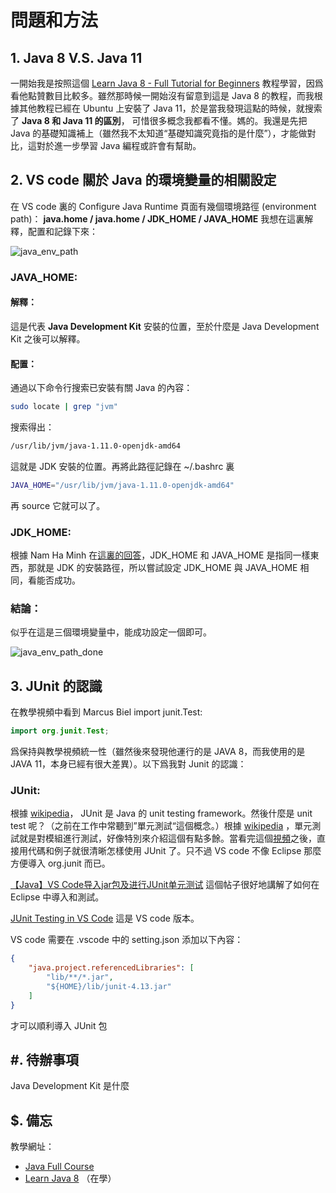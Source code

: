 # 問題和方法

## 1. Java 8 V.S. Java 11

一開始我是按照這個 [Learn Java 8 - Full Tutorial for Beginners](https://www.youtube.com/watch?v=grEKMHGYyns&t=1808s) 教程學習，因爲看他點贊數目比較多。雖然那時候一開始沒有留意到這是 Java 8 的教程，而我根據其他教程已經在 Ubuntu 上安裝了 Java 11，於是當我發現這點的時候，就搜索了 **Java 8 和 Java 11 的區別**， 可惜很多概念我都看不懂。媽的。我還是先把 Java 的基礎知識補上（雖然我不太知道“基礎知識究竟指的是什麼”），才能做對比，這對於進一步學習 Java 編程或許會有幫助。

## 2. VS code 關於 Java 的環境變量的相關設定

在 VS code 裏的 Configure Java Runtime 頁面有幾個環境路徑 (environment path)： **java.home / java.home / JDK_HOME / JAVA_HOME** 我想在這裏解釋，配置和記錄下來：

![java_env_path](/home/da/Documents/github/Being_Android/Note/java_env_path.png)

### JAVA_HOME: 

#### 解釋：

這是代表 **Java Development Kit** 安裝的位置，至於什麼是 Java Development Kit 之後可以解釋。

#### 配置：

通過以下命令行搜索已安裝有關  Java 的內容：

```bash
sudo locate | grep "jvm"
```

搜索得出：

```bash
/usr/lib/jvm/java-1.11.0-openjdk-amd64
```

這就是 JDK 安裝的位置。再將此路徑記錄在 ~/.bashrc 裏

```bash
JAVA_HOME="/usr/lib/jvm/java-1.11.0-openjdk-amd64"
```

再 source 它就可以了。

### JDK_HOME:

根據 Nam Ha Minh 在[這裏的回答](https://coderanch.com/t/600047/java/Difference-JAVA-HOME-JRE-HOME)，JDK_HOME 和 JAVA_HOME 是指同一樣東西，那就是 JDK 的安裝路徑，所以嘗試設定 JDK_HOME 與 JAVA_HOME 相同，看能否成功。

### 結論：

似乎在這是三個環境變量中，能成功設定一個即可。

![java_env_path_done](/home/da/Documents/github/Being_Android/Note/java_env_path_done.png)



## 3. JUnit 的認識

在教學視頻中看到 Marcus Biel import junit.Test:

```java
import org.junit.Test;
```

爲保持與教學視頻統一性（雖然後來發現他運行的是 JAVA 8，而我使用的是 JAVA 11，本身已經有很大差異）。以下爲我對 Junit 的認識：

### JUnit:

根據 [wikipedia](https://en.wikipedia.org/wiki/JUnit)， JUnit 是 Java 的 unit testing framework。然後什麼是 unit test 呢？（之前在工作中常聽到”單元測試“這個概念。）根據 [wikipedia](https://zh.wikipedia.org/zh-tw/%E5%8D%95%E5%85%83%E6%B5%8B%E8%AF%95) ，單元測試就是對模組進行測試，好像特別來介紹這個有點多餘。當看完這個[視頻](https://www.youtube.com/watch?v=O1XnFHdsjYU)之後，直接用代碼和例子就很清晰怎樣使用 JUnit 了。只不過 VS code 不像 Eclipse 那麼方便導入 org.junit 而已。

[【Java】VS Code导入jar包及进行JUnit单元测试](https://www.cnblogs.com/ME-WE/p/12500766.html) 這個帖子很好地講解了如何在 Eclipse 中導入和測試。

[JUnit Testing in VS Code](https://www.youtube.com/watch?v=60yrTfVdFwo) 這是 VS code 版本。

VS code 需要在 .vscode 中的 setting.json 添加以下內容：

```json
{
	"java.project.referencedLibraries": [
		"lib/**/*.jar",
		"${HOME}/lib/junit-4.13.jar"
	]
}
```

才可以順利導入 JUnit 包

## #. 待辦事項

Java Development Kit 是什麼

## $. 備忘

教學網址：

- [Java Full Course](https://www.youtube.com/watch?v=hBh_CC5y8-s)
- [Learn Java 8](https://www.youtube.com/watch?v=grEKMHGYyns&t=1809s) （在學）

